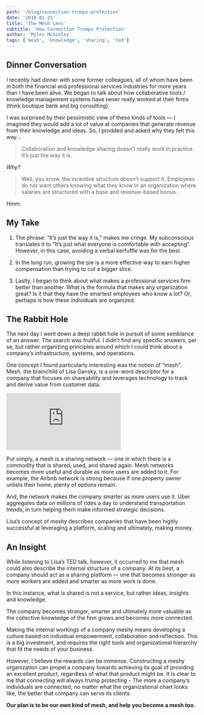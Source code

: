 ```yaml
---
path: '/blog/connection-trumps-protection'
date: '2018-01-25'
title: 'The Mesh Lens'
subtitle: 'How Connection Trumps Protection'
author: 'Myles McGinley'
tags: ['mesh', 'knowledge', 'sharing', 'ted']
---
```


## Dinner Conversation

I recently had dinner with some former colleagues, all of whom have been in both the financial and professional services industries for more years than I have been alive. We began to talk about how collaborative tools / knowledge management systems have never really worked at their firms (think boutique bank and big consulting).

I was surprised by their pessimistic view of these kinds of tools — I imagined they would add a lot of value at companies that generate revenue from their knowledge and ideas.
So, I prodded and asked why they felt this way...

> Collaboration and knowledge sharing doesn’t really work in practice. It’s just the way it is.

*Why?*

> Well, you know, the incentive structure doesn’t support it. Employees do not want others knowing what they know in an organization where salaries are structured with a base and revenue-based bonus.

*Hmm.*

## My Take

1. The phrase: “It’s just the way it is,” makes me cringe. My subconscious translates it to “It’s just what everyone is comfortable with accepting”. However, in this case, avoiding a verbal kerfuffle was for the best.

2. In the long run, growing the pie is a more effective way to earn higher compensation than trying to cut a bigger slice.

3. Lastly, I began to think about what makes a professional services firm better than another. What is the formula that makes any organization great? Is it that they have the smartest employees who know a lot? Or, perhaps is how these individuals are organized.

## The Rabbit Hole

The next day I went down a deep rabbit hole in pursuit of some semblance of an answer. The search was fruitful. I didn’t find any specific answers, per se, but rather organizing principles around which I could think about a company’s infrastructure, systems, and operations.

One concept I found particularly interesting was the notion of “mesh”. Mesh, the brainchild of Lisa Gansky, is a one-word descriptor for a company that focuses on shareability and leverages technology to track and derive value from customer data.

<div class='aspect-ratio aspect-ratio--16x9'>
  <iframe class='aspect-ratio--object' src="https://www.youtube.com/embed/IHBGLHgIWJM?rel=0&amp;showinfo=0" frameborder="0" allow="autoplay; encrypted-media" allowFullScreen></iframe>
</div>

Put simply, a mesh is a sharing network — one in which there is a commodity that is shared, used, and shared again. Mesh networks becomes more useful and durable as more users are added to it. For example, the Airbnb network is strong because if one property owner unlists their home, plenty of options remain.

And, the network makes the company smarter as more users use it. Uber aggregates data on millions of rides a day to understand transportation trends, in turn helping them make informed strategic decisions.

Lisa’s concept of meshy describes companies that have been highly successful at leveraging a platform, scaling and ultimately, making money.

## An Insight

While listening to Lisa’s TED talk, however, it occurred to me that mesh could also describe the internal structure of a company. At its best, a company should act as a sharing platform — one that becomes stronger as more workers are added and smarter as more work is done.

In this instance, what is shared is not a service, but rather ideas, insights and knowledge.

The company becomes stronger, smarter and ultimately more valuable as the collective knowledge of the firm grows and becomes more connected.

Making the internal workings of a company meshy means developing a culture based on individual empowerment, collaboration and reflection. This is a big investment, and requires the right tools and organizational hierarchy that fit the needs of your business.

However, I believe the rewards can be immense. Constructing a meshy organization can propel a company towards achieving its goal of providing an excellent product, regardless of what that product might be. It is clear to me that connecting will always trump protecting - The more a company’s individuals are connected, no matter what the organizational chart looks like, the better that company can serve its clients.

**Our plan is to be our own kind of mesh, and help you become a mesh too.**
